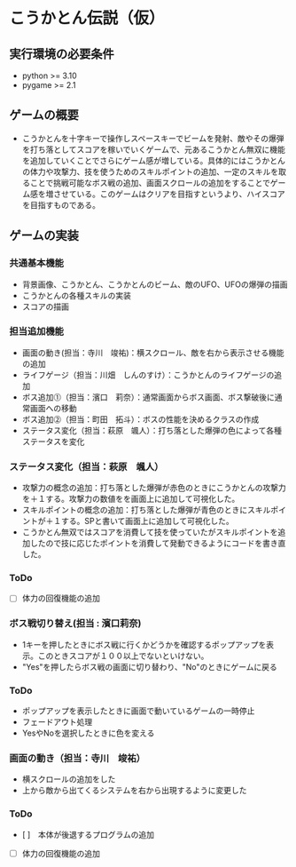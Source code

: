 # こうかとん伝説（仮）
## 実行環境の必要条件
* python >= 3.10
* pygame >= 2.1

## ゲームの概要
* こうかとんを十字キーで操作しスペースキーでビームを発射、敵やその爆弾を打ち落としてスコアを稼いでいくゲームで、元あるこうかとん無双に機能を追加していくことでさらにゲーム感が増している。具体的にはこうかとんの体力や攻撃力、技を使うためのスキルポイントの追加、一定のスキルを取ることで挑戦可能なボス戦の追加、画面スクロールの追加をすることでゲーム感を増させている。このゲームはクリアを目指すというより、ハイスコアを目指すものである。

## ゲームの実装

### 共通基本機能
* 背景画像、こうかとん、こうかとんのビーム、敵のUFO、UFOの爆弾の描画
* こうかとんの各種スキルの実装
* スコアの描画

### 担当追加機能
* 画面の動き(担当：寺川　竣祐)：横スクロール、敵を右から表示させる機能の追加
* ライフゲージ（担当：川畑　しんのすけ）：こうかとんのライフゲージの追加
* ボス追加⓵（担当：濱口　莉奈）：通常画面からボス画面、ボス撃破後に通常画面への移動
* ボス追加⓶（担当：町田　拓斗）：ボスの性能を決めるクラスの作成
* ステータス変化（担当：萩原　颯人）：打ち落とした爆弾の色によって各種ステータスを変化

### ステータス変化（担当：萩原　颯人）
* 攻撃力の概念の追加：打ち落とした爆弾が赤色のときにこうかとんの攻撃力を＋１する。攻撃力の数値をを画面上に追加して可視化した。
* スキルポイントの概念の追加：打ち落とした爆弾が青色のときにスキルポイントが＋１する。SPと書いて画面上に追加して可視化した。
* こうかとん無双ではスコアを消費して技を使っていたがスキルポイントを追加したので技に応じたポイントを消費して発動できるようにコードを書き直した。

### ToDo
- [ ] 体力の回復機能の追加

### ボス戦切り替え(担当 : 濱口莉奈)
* 1キーを押したときにボス戦に行くかどうかを確認するポップアップを表示。このときスコアが１００以上でないといけない。
* "Yes"を押したらボス戦の画面に切り替わり、"No"のときにゲームに戻る

### ToDo
- ポップアップを表示したときに画面で動いているゲームの一時停止
- フェードアウト処理
- YesやNoを選択したときに色を変える

### 画面の動き（担当：寺川　竣祐）
* 横スクロールの追加をした
* 上から敵から出てくるシステムを右から出現するように変更した

### ToDo
* [ ]　本体が後退するプログラムの追加
- [ ] 体力の回復機能の追加

